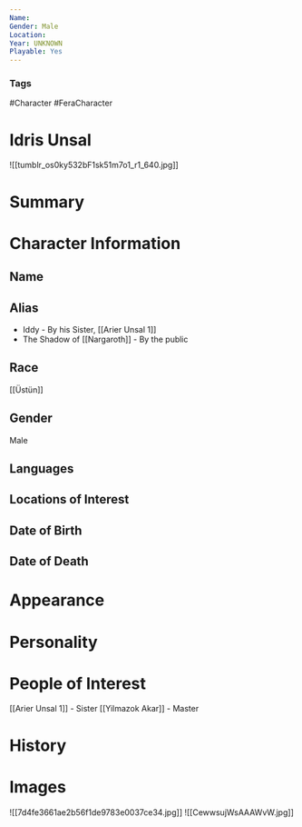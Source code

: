 ```yaml
---
Name: 
Gender: Male
Location: 
Year: UNKNOWN
Playable: Yes
---
```


### Tags
#Character #FeraCharacter 

# Idris Unsal
![[tumblr_os0ky532bF1sk51m7o1_r1_640.jpg]]

# Summary


# Character Information

## Name

## Alias
- Iddy - By his Sister, [[Arier Unsal 1]]
- The Shadow of [[Nargaroth]] - By the public 

## Race
[[Üstün]]

## Gender
Male

## Languages

## Locations of Interest

## Date of Birth

## Date of Death

# Appearance

# Personality

# People of Interest
[[Arier Unsal 1]] - Sister
[[Yilmazok Akar]] - Master

# History

# Images
![[7d4fe3661ae2b56f1de9783e0037ce34.jpg]]
![[CewwsujWsAAAWvW.jpg]]